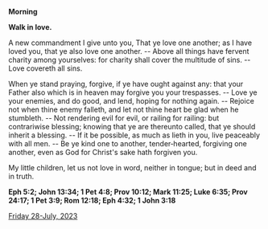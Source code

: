 **Morning**

**Walk in love.**
 
A new commandment I give unto you, That ye love one another; as I have loved you, that ye also love one another. -- Above all things have fervent charity among yourselves: for charity shall cover the multitude of sins. -- Love covereth all sins.
 
When ye stand praying, forgive, if ye have ought against any: that your Father also which is in heaven may forgive you your trespasses. -- Love ye your enemies, and do good, and lend, hoping for nothing again. -- Rejoice not when thine enemy falleth, and let not thine heart be glad when he stumbleth. -- Not rendering evil for evil, or railing for railing: but contrariwise blessing; knowing that ye are thereunto called, that ye should inherit a blessing. -- If it be possible, as much as lieth in you, live peaceably with all men. -- Be ye kind one to another, tender‑hearted, forgiving one another, even as God for Christ's sake hath forgiven you.
 
My little children, let us not love in word, neither in tongue; but in deed and in truth.  

**Eph 5:2; John 13:34; 1 Pet 4:8; Prov 10:12; Mark 11:25; Luke 6:35; Prov 24:17; 1 Pet 3:9; Rom 12:18; Eph 4:32; 1 John 3:18**

[Friday 28-July, 2023](https://t.me/daily_light)
